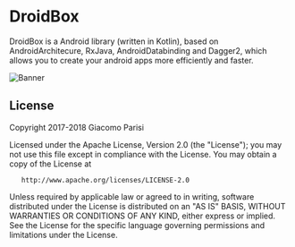 # DroidBox

DroidBox is a Android library (written in Kotlin), based on AndroidArchitecure, RxJava, AndroidDatabinding and Dagger2, which allows you to create your android apps more efficiently and faster.

![Banner](https://raw.githubusercontent.com/giacomoParisi/DroidBox/master/resources/droidbox_banner.png)

## License
  Copyright 2017-2018 Giacomo Parisi
  
  Licensed under the Apache License, Version 2.0 (the "License");
  you may not use this file except in compliance with the License.
  You may obtain a copy of the License at

       http://www.apache.org/licenses/LICENSE-2.0

  Unless required by applicable law or agreed to in writing, software
  distributed under the License is distributed on an "AS IS" BASIS,
  WITHOUT WARRANTIES OR CONDITIONS OF ANY KIND, either express or implied.
  See the License for the specific language governing permissions and
  limitations under the License.

